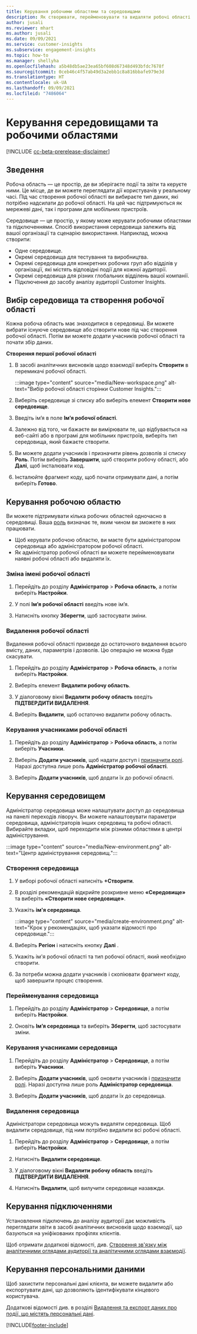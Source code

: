 ```yaml
---
title: Керування робочими областями та середовищами
description: Як створювати, перейменовувати та видаляти робочі області та середовища.
author: jusali
ms.reviewer: mhart
ms.author: jusali
ms.date: 09/09/2021
ms.service: customer-insights
ms.subservice: engagement-insights
ms.topic: how-to
ms.manager: shellyha
ms.openlocfilehash: a5b48db5ae23ea65bf608d67348d493bfdc7678f
ms.sourcegitcommit: 0ceb46c4f57ab49d3a2ebb1c8a816bbafe979e3d
ms.translationtype: HT
ms.contentlocale: uk-UA
ms.lasthandoff: 09/09/2021
ms.locfileid: "7486064"
---
```

# <a name="manage-environments-and-workspaces"></a>Керування середовищами та робочими областями

[!INCLUDE [cc-beta-prerelease-disclaimer](includes/cc-beta-prerelease-disclaimer.md)]

## <a name="overview"></a>Зведення

Робоча область — це простір, де ви зберігаєте події та звіти та керуєте ними. Це місце, де ви можете переглядати дії користувачів у реальному часі. Під час створення робочої області ви вибираєте тип даних, які потрібно надсилати до робочої області. На цей час підтримуються як мережеві дані, так і програми для мобільних пристроїв.

Середовище — це простір, у якому може керувати робочими областями та підключеннями. Спосіб використання середовища залежить від вашої організації та сценарію використання. Наприклад, можна створити:

-   Одне середовище.
-   Окремі середовища для тестування та виробництва.
-   Окремі середовища для конкретних робочих груп або відділів у організації, які містять відповідні події для кожної аудиторії.
-   Окремі середовища для різних глобальних відділень вашої компанії.
-   Підключення до засобу аналізу аудиторії Customer Insights.

## <a name="choose-an-environment-and-create-a-workspace"></a>Вибір середовища та створення робочої області 

Кожна робоча область має знаходитися в середовищі. Ви можете вибрати існуюче середовище або створити нове під час створення робочої області. Потім ви можете додати учасників робочої області та почати збір даних.

**Створення першої робочої області**

1. В засобі аналітичних висновків щодо взаємодії виберіть **Створити** в перемикачі робочої області. 

   :::image type="content" source="media/New-workspace.png" alt-text="Вибір робочої області сторінки Customer Insights.":::

1. Виберіть середовище зі списку або виберіть елемент **Створити нове середовище**.

1. Введіть ім’я в поле **Ім’я робочої області**. 

1. Залежно від того, чи бажаєте ви вимірювати те, що відбувається на веб-сайті або в програмі для мобільних пристроїв, виберіть тип середовища, який бажаєте створити. 

1. Ви можете додати учасників і призначити рівень дозволів зі списку **Роль**. Потім виберіть **Завершити**, щоб створити робочу області, або **Далі**, щоб інсталювати код. 

1. Інсталюйте фрагмент коду, щоб почати отримувати дані, а потім виберіть **Готово**. 

## <a name="manage-a-workspace"></a>Керування робочою областю

Ви можете підтримувати кілька робочих областей одночасно в середовищі. Ваша [роль](user-roles.md) визначає те, яким чином ви зможете в них працювати. 

 - Щоб керувати робочою областю, ви маєте бути адміністратором середовища або адміністратором робочої області.
 - Як адміністратор робочої області ви можете перейменовувати наявні робочі області або видаляти їх. 

### <a name="edit-a-workspace-name"></a>Зміна імені робочої області

1. Перейдіть до розділу **Адміністратор** > **Робоча область**, а потім виберіть **Настройки**.

1. У полі **Ім’я робочої області** введіть нове ім’я.

1. Натисніть кнопку **Зберегти**, щоб застосувати зміни.

### <a name="delete-a-workspace"></a>Видалення робочої області

Видалення робочої області призведе до остаточного видалення всього вмісту, даних, параметрів і дозволів. Цю операцію не можна буде скасувати.

1. Перейдіть до розділу **Адміністратор** > **Робоча область**, а потім виберіть **Настройки**.

1. Виберіть елемент **Видалити робочу область**. 

1. У діалоговому вікні **Видалити робочу область** введіть **ПІДТВЕРДИТИ ВИДАЛЕННЯ**. 

1. Виберіть **Видалити**, щоб остаточно видалити робочу область.

### <a name="manage-workspace-members"></a>Керування учасниками робочої області

1. Перейдіть до розділу **Адміністратор** > **Робоча область**, а потім виберіть **Учасники**.

1. Виберіть **Додати учасників**, щоб надати доступ і [призначити ролі](user-roles.md). Наразі доступна лише роль **Адміністратор робочої області**.

1. Виберіть **Додати учасників**, щоб додати їх до робочої області.

## <a name="manage-an-environment"></a>Керування середовищем

Адміністратор середовища може налаштувати доступ до середовища на панелі переходів ліворуч. Ви можете налаштовувати параметри середовища, адміністраторів інших середовищ та робочі області. Вибирайте вкладки, щоб переходити між різними областями в центрі адміністрування.

:::image type="content" source="media/New-environment.png" alt-text="Центр адміністрування середовищ.":::

### <a name="create-an-environment"></a>Створення середовища

1. У виборі робочої області натисніть **+Створити**.

1. В розділі рекомендацій відкрийте розкривне меню **«Середовище»** та виберіть **«Створити нове середовище»**. 

1. Укажіть **ім'я середовища**.

   :::image type="content" source="media/create-environment.png" alt-text="Крок у рекомендаціях, щоб указати відомості про середовище.":::

1. Виберіть **Регіон** і натисніть кнопку **Далі** . 

1. Укажіть ім'я робочої області та тип робочої області, який необхідно створити. 

1.  За потреби можна додати учасників і скопіювати фрагмент коду, щоб завершити процес створення.

### <a name="rename-an-environment"></a>Перейменування середовища

1. Перейдіть до розділу **Адміністратор** > **Середовище**, а потім виберіть **Настройки**.

1. Оновіть **Ім’я середовища** та виберіть **Зберегти**, щоб застосувати зміни.

### <a name="manage-environment-members"></a>Керування учасниками середовища

1. Перейдіть до розділу **Адміністратор** > **Середовище**, а потім виберіть **Учасники**.

1. Виберіть **Додати учасників**, щоб оновити учасників і [призначити ролі](user-roles.md). Наразі доступна лише роль **Адміністратор середовища**.

1. Виберіть **Додати учасників**, щоб додати їх до середовища.

### <a name="delete-an-environment"></a>Видалення середовища

Адміністратори середовища можуть видаляти середовища. Щоб видалити середовище, під ним потрібно видалити всі робочі області.

1. Перейдіть до розділу **Адміністратор** > **Середовище**, а потім виберіть **Настройки**.

1. Натисніть **Видалити середовище**. 

1. У діалоговому вікні **Видалити робочу область** введіть **ПІДТВЕРДИТИ ВИДАЛЕННЯ**. 

1. Натисніть **Видалити**, щоб вилучити середовище назавжди.

## <a name="manage-connections"></a>Керування підключеннями

Установлення підключень до аналізу аудиторії дає можливість переглядати звіти в засобі аналітичних висновків щодо взаємодії, що базуються на уніфікованих профілях клієнтів. 

Щоб отримати додаткові відомості, див. [Створення зв'язку між аналітичними оглядами аудиторії та аналітичними оглядами взаємодії](integrate-audience-insights-engagement-insights.md).

## <a name="manage-personal-data"></a>Керування персональними даними

Щоб захистити персональні дані клієнта, ви можете видалити або експортувати дані, що дозволяють ідентифікувати кінцевого користувача.

Додаткові відомості див. в розділі [Видалення та експорт даних про події, що містять персональні дані](delete-export-personal-data.md).


[!INCLUDE[footer-include](../includes/footer-banner.md)]
